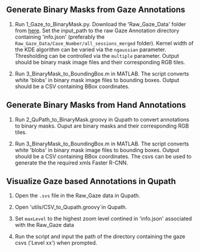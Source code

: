 ## Generate Binary Masks from Gaze Annotations

1) Run 1_Gaze_to_BinaryMask.py. Download the 'Raw_Gaze_Data' folder from [here](https://1drv.ms/u/s!As_geBXhgCy1rkleyurgCn5g3RdX?e=f2OkBb). Set the input_path to the raw Gaze Annotation directory containing 'info.json' (preferably the `Raw_Gaze_Data/Case_Number/all_sessions_merged` folder). Kernel width of the KDE algorithm can be varied via the `ngaussian` parameter. Thresholding can be controlled via the `multiple` parameter. Output should be binary mask image files and their corresponding RGB tiles.

2) Run 3_BinaryMask_to_BoundingBox.m in MATLAB. The script converts white 'blobs' in binary mask image files to bounding boxes. Output should be a CSV containing BBox coordinates. 

## Generate Binary Masks from Hand Annotations

1) Run 2_QuPath_to_BinaryMask.groovy in Qupath to convert annotations to binary masks. Ouput are binary masks and their corresponding RGB tiles.

2) Run 3_BinaryMask_to_BoundingBox.m in MATLAB. The script converts white 'blobs' in binary mask image files to bounding boxes. Output should be a CSV containing BBox coordinates. The csvs can be used to generate the the required xmls Faster R-CNN.

## Visualize Gaze based Annotations in Qupath
1) Open the `.svs` file in the Raw_Gaze data in Qupath. 
 
2) Open 'utils/CSV_to_Qupath.groovy`in Qupath.
 
3) Set `maxLevel` to the highest zoom level contined in 'info.json' associated with the Raw_Gaze data

4) Run the script and input the path of the directory containing the gaze csvs ('Level xx') when prompted. 
